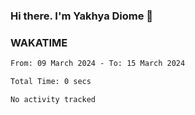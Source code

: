 ### Hi there. I'm Yakhya Diome 👋

### WAKATIME
<!--START_SECTION:waka-->

```txt
From: 09 March 2024 - To: 15 March 2024

Total Time: 0 secs

No activity tracked
```

<!--END_SECTION:waka-->
